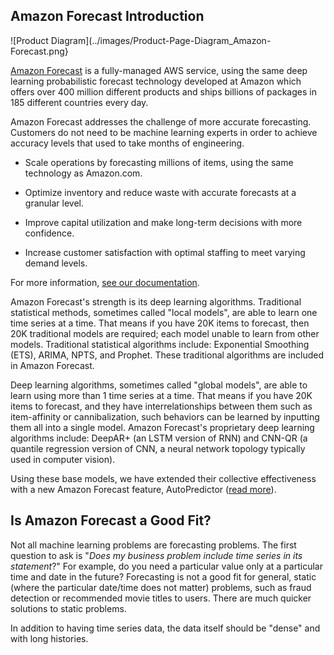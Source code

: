 ﻿
## Amazon Forecast Introduction

![Product Diagram](../images/Product-Page-Diagram_Amazon-Forecast.png}

[Amazon Forecast](https://aws.amazon.com/forecast/) is a fully-managed AWS service, using the same deep learning probabilistic forecast technology developed at Amazon which offers over 400 million different products and ships billions of packages in 185 different countries every day. 

Amazon Forecast addresses the challenge of more accurate forecasting.  Customers do not need to be machine learning experts in order to achieve accuracy levels that used to take months of engineering.

 - Scale operations by forecasting millions of items, using the same technology as Amazon.com.
   
   
 - Optimize inventory and reduce waste with accurate forecasts at a granular level.  
   
 - Improve capital utilization and make long-term decisions with more confidence.  
 
 - Increase customer satisfaction with optimal staffing to meet varying demand levels.

For more information, [see our documentation](https://docs.aws.amazon.com/forecast/latest/dg/getting-started.html).

Amazon Forecast's strength is its deep learning algorithms. Traditional statistical methods, sometimes called "local models", are able to learn one time series at a time. That means if you have 20K items to forecast, then 20K traditional models are required; each model unable to learn from other models. Traditional statistical algorithms include: Exponential Smoothing (ETS), ARIMA, NPTS, and Prophet. These traditional algorithms are included in Amazon Forecast.

Deep learning algorithms, sometimes called "global models", are able to learn using more than 1 time series at a time. That means if you have 20K items to forecast, and they have interrelationships between them such as item-affinity or cannibalization, such behaviors can be learned by inputting them all into a single model. Amazon Forecast's proprietary deep learning algorithms include: DeepAR+ (an LSTM version of RNN) and CNN-QR (a quantile regression version of CNN, a neural network topology typically used in computer vision).

Using these base models, we have extended their collective effectiveness with a new Amazon Forecast feature, AutoPredictor ([read more](AutoPredictor.md)).

## Is Amazon Forecast a Good Fit?

Not all machine learning problems are forecasting problems. The first question to ask is "*Does my business problem include time series in its statement*?" For example, do you need a particular value only at a particular time and date in the future? Forecasting is not a good fit for general, static (where the particular date/time does not matter) problems, such as fraud detection or recommended movie titles to users.  There are much quicker solutions to static problems.

In addition to having time series data, the data itself should be "dense" and with long histories.

